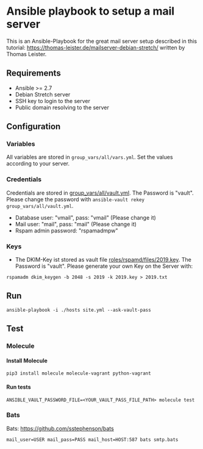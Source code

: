 # Ansible playbook to setup a mail server

This is an Ansible-Playbook for the great mail server setup described in this tutorial: https://thomas-leister.de/mailserver-debian-stretch/ written by Thomas Leister.

## Requirements

- Ansible >= 2.7
- Debian Stretch server
- SSH key to login to the server
- Public domain resolving to the server

## Configuration

### Variables

All variables are stored in `group_vars/all/vars.yml`. Set the values according to your server.

### Credentials

Credentials are stored in [group_vars/all/vault.yml](group_vars/all/vault.yml). The Password is "vault".
Please change the password with `ansible-vault rekey group_vars/all/vault.yml`.

- Database user: "vmail", pass: "vmail" (Please change it)
- Mail user: "mail", pass: "mail" (Please change it)
- Rspam admin password: "rspamadmpw"

### Keys

- The DKIM-Key ist stored as vault file [roles/rspamd/files/2019.key](roles/rspamd/files/2019.key). The Password is "vault". Please generate your own Key on the Server with:

```
rspamadm dkim_keygen -b 2048 -s 2019 -k 2019.key > 2019.txt
```

## Run

```
ansible-playbook -i ./hosts site.yml --ask-vault-pass
```

## Test

### Molecule

#### Install Molecule

```
pip3 install molecule molecule-vagrant python-vagrant

```

#### Run tests

```
ANSIBLE_VAULT_PASSWORD_FILE=<YOUR_VAULT_PASS_FILE_PATH> molecule test
```

### Bats

Bats: https://github.com/sstephenson/bats

```
mail_user=USER mail_pass=PASS mail_host=HOST:587 bats smtp.bats
```
